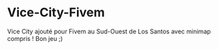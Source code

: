 # Vice-City-Fivem
Vice City ajouté pour Fivem au Sud-Ouest de Los Santos avec minimap compris ! Bon jeu ;)
